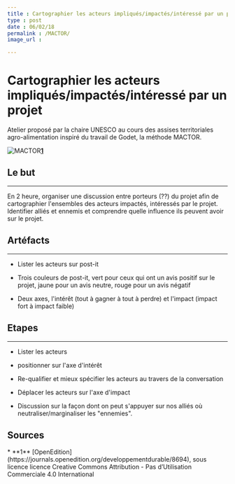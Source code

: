 ```yaml
---
title : Cartographier les acteurs impliqués/impactés/intéressé par un projet 
type : post
date : 06/02/18
permalink : /MACTOR/
image_url : 

---
```


# Cartographier les acteurs impliqués/impactés/intéressé par un projet

Atelier proposé par la chaire UNESCO au cours des assises territoriales agro-alimentation inspiré du travail de Godet, la méthode MACTOR.

![MACTOR](https://journals.openedition.org/developpementdurable/docannexe/image/8694/img-5.png)**[1](#note)**

## Le but

---

En 2 heure, organiser une discussion entre porteurs (??) du projet afin de cartographier l'ensembles des acteurs impactés, intéressés par le projet. Identifier alliés et ennemis et comprendre quelle influence ils peuvent avoir sur le projet.

## Artéfacts

---

- Lister les acteurs sur post-it

- Trois couleurs de post-it, vert pour ceux qui ont un avis positif sur le projet, jaune pour un avis neutre, rouge pour un avis négatif

- Deux axes, l'intérêt (tout à gagner à tout à perdre) et l'impact (impact fort à impact faible)

## Etapes

---

- Lister les acteurs

- positionner sur l'axe d'intérêt

- Re-qualifier et mieux spécifier les acteurs au travers de la conversation

- Déplacer les acteurs sur l'axe d'impact

- Discussion sur la façon dont on peut s'appuyer sur nos alliés où neutraliser/marginaliser les "ennemies".

## Sources
<a id="note">
* **1** [OpenEdition](https://journals.openedition.org/developpementdurable/8694), sous licence licence Creative Commons Attribution - Pas d’Utilisation Commerciale 4.0 International
</a>
